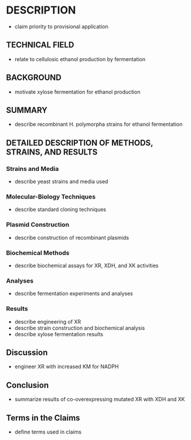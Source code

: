 # DESCRIPTION

- claim priority to provisional application

## TECHNICAL FIELD

- relate to cellulosic ethanol production by fermentation

## BACKGROUND

- motivate xylose fermentation for ethanol production

## SUMMARY

- describe recombinant H. polymorpha strains for ethanol fermentation

## DETAILED DESCRIPTION OF METHODS, STRAINS, AND RESULTS

### Strains and Media

- describe yeast strains and media used

### Molecular-Biology Techniques

- describe standard cloning techniques

### Plasmid Construction

- describe construction of recombinant plasmids

### Biochemical Methods

- describe biochemical assays for XR, XDH, and XK activities

### Analyses

- describe fermentation experiments and analyses

### Results

- describe engineering of XR
- describe strain construction and biochemical analysis
- describe xylose fermentation results

## Discussion

- engineer XR with increased KM for NADPH

## Conclusion

- summarize results of co-overexpressing mutated XR with XDH and XK

## Terms in the Claims

- define terms used in claims

